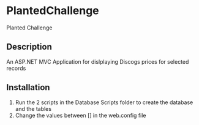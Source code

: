# PlantedChallenge
Planted Challenge

## Description

An ASP.NET MVC Application for dislplaying Discogs prices for selected records

## Installation

1. Run the 2 scripts in the Database Scripts folder to create the database and the tables
2. Change the values between [] in the web.config file
   <add name="Planted" connectionString="Server=[YOUR SERVER];Database=planteddwh;User ID=[YOUR USER];Password=[YOUR PASSWORD];Trusted_Connection=False;" />
